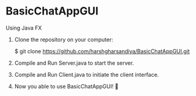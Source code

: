 # BasicChatAppGUI
Using Java FX

1. Clone the repository on your computer:

    $ git clone https://github.com/harshgharsandiya/BasicChatAppGUI.git

2. Compile and Run Server.java to start the server.

3. Compile and Run Client.java to initiate the client interface.
4. Now you able to use BasicChatAppGUI! 🚀

